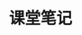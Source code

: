 ---
title: 课堂笔记
description: 
image: cover.png

# Badge style
style:
    background: "#2a9d8f"
    color: "#fff"
---